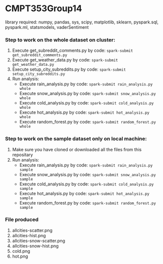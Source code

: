 # CMPT353Group14
library required: numpy, pandas, sys, scipy, matplotlib, sklearn, pyspark.sql, pyspark.ml, statsmodels, vaderSentiment

### Step to work on the **whole** dataset on cluster:
1. Execute get_subreddit_comments.py by code: `spark-submit get_subreddit_comments.py`
2. Execute get_weather_data.py by code: `spark-submit get_weather_data.py`
3. Execute setup_city_subreddits.py by code: `spark-submit setup_city_subreddits.py `
4. Run analysis:
    - Execute rain_analysis.py by code: `spark-submit rain_analysis.py whole`
    - Execute snow_analysis.py by code: `spark-submit snow_analysis.py whole`
    - Execute cold_analysis.py by code: `spark-submit cold_analysis.py whole`
    - Execute hot_analysis.py by code: `spark-submit hot_analysis.py whole`
    - Execute random_forest.py by code: `spark-submit random_forest.py whole`

### Step to work on the **sample** dataset only on local machine:
1. Make sure you have cloned or downloaded all the files from this repositary
2. Run analysis:
    - Execute rain_analysis.py by code: `spark-submit rain_analysis.py sample`
    - Execute snow_analysis.py by code: `spark-submit snow_analysis.py sample`
    - Execute cold_analysis.py by code: `spark-submit cold_analysis.py sample`
    - Execute hot_analysis.py by code: `spark-submit hot_analysis.py sample`
    - Execute random_forest.py by code: `spark-submit random_forest.py sample`

### File produced
1. allcities-scatter.png
2. allcities-hist.png
3. allcities-snow-scatter.png
4. allcities-snow-hist.png
5. cold.png
6. hot.png
